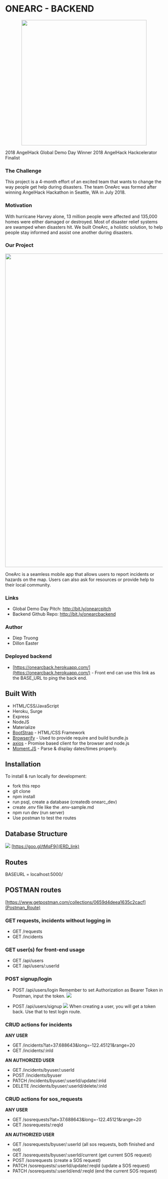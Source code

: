 # ONEARC - BACKEND 

<p align="center">
<img src="onearc_logo.png" width=400>

2018 AngelHack Global Demo Day Winner 
2018 AngelHack Hackcelerator Finalist 

### The Challenge
This project is a 4-month effort of an excited team that wants to change the way people get help during disasters. The team OneArc was formed after winning AngelHack Hackathon in Seattle, WA in July 2018. 

### Motivation 
With hurricane Harvey alone, 13 million people were affected and 135,000 homes were either damaged or destroyed. Most of disaster relief systems are swamped when disasters hit. We built OneArc, a holistic solution, to help people stay informed and assist one another during disasters. 

### Our Project 

<p align="center">
<img src="overview.png" width=1000>

OneArc is a seamless mobile app that allows users to report incidents or hazards on the map. Users can also ask for resources or provide help to their local community. 

### Links 
- Global Demo Day Pitch: http://bit.ly/onearcpitch
- Backend Github Repo: http://bit.ly/onearcbackend

### Author

- Diep Truong
- Dillon Easter

### Deployed backend 
- [https://onearcback.herokuapp.com/](https://onearcback.herokuapp.com/) - Front end can use this link as the BASE_URL to ping the back end. 

## Built With

- HTML/CSS/JavaScript
- Heroku, Surge
- Express
- NodeJS
- Materialize
- [BootStrap](http://www.getbootstrap.com/) - HTML/CSS Framework
- [Browserify](https://http://browserify.org/) - Used to provide require and build bundle.js
- [axios](https://www.npmjs.com/package/axios) - Promise based client for the browser and node.js
- [Moment.JS](https://momentjs.com/timezone/) - Parse & display dates/times properly.

## Installation

To install & run locally for development:

- fork this repo
- git clone
- npm install
- run psql, create a database (createdb onearc_dev)
- create .env file like the .env-sample.md
- npm run dev (run server)
- Use postman to test the routes

## Database Structure

![](./images/ERD2.PNG)
[https://goo.gl/tMqF9j](ERD_link)

## Routes

BASEURL = localhost:5000/

## POSTMAN routes 
[https://www.getpostman.com/collections/0659d4deea1635c2cacf](Postman_Route)

### GET requests, incidents without logging in 
* GET /requests
* GET /incidents

### GET user(s) for front-end usage
* GET /api/users
* GET /api/users/:userId

### POST signup/login
* POST /api/users/login
Remember to set Authorization as Bearer Token in Postman, input the token.
![](./images/login.PNG)

* POST /api/users/signup
![](./images/post_user.PNG)
When creating a user, you will get a token back. Use that to test login route.

### CRUD actions for incidents
**ANY USER**
* GET /incidents?lat=37.688643&long=-122.45121&range=20
* GET /incidents/:inId

**AN AUTHORIZED USER**
* GET /incidents/byuser/:userId
* POST /incidents/byuser
* PATCH /incidents/byuser/:userId/update/:inId
* DELETE /incidents/byuser/:userId/delete/:inId

### CRUD actions for sos_requests
**ANY USER**
* GET /sosrequests?lat=37.688643&long=-122.45121&range=20
* GET /sosrequests/:reqId

**AN AUTHORIZED USER**
* GET /sosrequests/byuser/:userId (all sos requests, both finished and not)
* GET /sosrequests/byuser/:userId/current (get current SOS request)
* POST /sosrequests (create a SOS request)
* PATCH /sosrequests/:userId/update/:reqId (update a SOS request)
* PATCH /sosrequests/:userId/end/:reqId (end the current SOS request)
